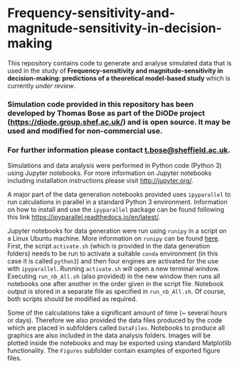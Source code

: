 # Frequency-sensitivity-and-magnitude-sensitivity-in-decision-making
This repository contains code to generate and analyse simulated data that is used in the study of **Frequency-sensitivity and magnitude-sensitivity in decision-making: predictions of a theoretical model-based study** which is currently *under review*.

### Simulation code provided in this repository has been developed by Thomas Bose as part of the DiODe project (https://diode.group.shef.ac.uk/) and is open source. It may be used and modified for non-commercial use.

### For further information please contact t.bose@sheffield.ac.uk.

Simulations and data analysis were performed in Python code (Python 3) using Jupyter notebooks. For more information on Jupyter notebooks including installation instructions please visit http://jupyter.org/. 

A major part of the data generation notebooks provided uses `ipyparallel` to run calculations in parallel in a standard Python 3 environment.
Information on how to install and use the `ipyparallel` package can be found following this link https://ipyparallel.readthedocs.io/en/latest/.

Jupyter notebooks for data generation were run using `runipy` in a script on a Linux Ubuntu machine. More information on `runipy` can be found [here](https://pypi.org/project/runipy/). First, the script `activate.sh` (which is provided in the data generation folders) needs to be run to activate a suitable `conda` environment (in this case it is called `python3`) and then four engines are activated for the use with `ipyparallel`. Running `activate.sh` will open a new terminal window. Executing `run_nb_All.sh` (also provided) in the new window then runs all notebooks one after another in the order given in the script file. Notebook output is stored in a separate file as specified in `run_nb_All.sh`. Of course, both scripts should be modified as required.

Some of the calculations take a significant amount of time (~ several hours or days). Therefore we also provided the data files produced by the code which are placed in subfolders called `DataFiles`. Notebooks to produce all graphics are also included in the data analysis folders. Images will be plotted inside the notebooks and may be exported using standard Matplotlib functionality. The `Figures` subfolder contain examples of exported figure files.
